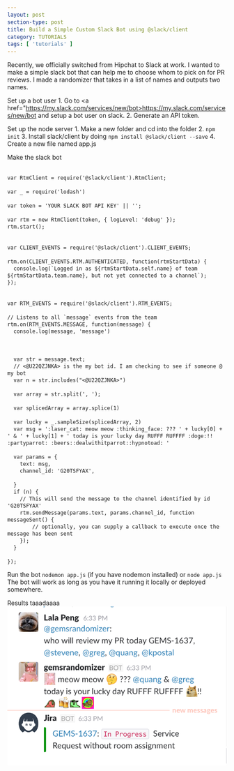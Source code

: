 ```yaml
---
layout: post
section-type: post
title: Build a Simple Custom Slack Bot using @slack/client
category: TUTORIALS
tags: [ 'tutorials' ]
---
```


Recently, we officially switched from Hipchat to Slack at work. I wanted to make a simple slack bot that can help me to choose whom to pick on for PR reviews. I made a randomizer that takes in a list of names and outputs two names.

Set up a bot user
	1. Go to <a href="https://my.slack.com/services/new/bot>https://my.slack.com/services/new/bot</a> and setup a bot user on slack. 
	2. Generate an API token.

Set up the node server
	1. Make a new folder and cd into the folder
	2. `npm init`
	3. Install slack/client by doing `npm install @slack/client --save`
	4. Create a new file named app.js

Make the slack bot
<pre><code>
var RtmClient = require('@slack/client').RtmClient;

var _ = require('lodash')

var token = 'YOUR SLACK BOT API KEY' || '';

var rtm = new RtmClient(token, { logLevel: 'debug' });
rtm.start();


var CLIENT_EVENTS = require('@slack/client').CLIENT_EVENTS;

rtm.on(CLIENT_EVENTS.RTM.AUTHENTICATED, function(rtmStartData) {
  console.log(`Logged in as ${rtmStartData.self.name} of team ${rtmStartData.team.name}, but not yet connected to a channel`);
});


var RTM_EVENTS = require('@slack/client').RTM_EVENTS;

// Listens to all `message` events from the team
rtm.on(RTM_EVENTS.MESSAGE, function(message) {
  console.log(message, 'message')



  var str = message.text;
  // <@U22QZJNKA> is the my bot id. I am checking to see if someone @ my bot
  var n = str.includes("<@U22QZJNKA>")

  var array = str.split(', ');

  var splicedArray = array.splice(1)

  var lucky = _.sampleSize(splicedArray, 2)
  var msg = ':laser_cat: meow meow :thinking_face: ??? ' + lucky[0] + ' & ' + lucky[1] + ' today is your lucky day RUFFF RUFFFF :doge:!! :partyparrot: :beers::dealwithitparrot::hypnotoad: '

  var params = {
    text: msg,
    channel_id: 'G20TSFYAX',

  }
  if (n) {
  	// This will send the message to the channel identified by id 'G20TSFYAX'
    rtm.sendMessage(params.text, params.channel_id, function messageSent() {
    	// optionally, you can supply a callback to execute once the message has been sent
    });
  }

});
</code></pre>

Run the bot
	`nodemon app.js` (if you have nodemon installed) or `node app.js`
	The bot will work as long as you have it running it locally or deployed somewhere.

Results
	taaadaaaa
	![](/blogimgs/slackbot/slackbot.png)


